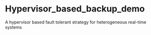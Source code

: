 # Hypervisor_based_backup_demo
A hypervisor based fault tolerant strategy for heterogeneous real-time systems
